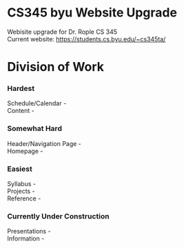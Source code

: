 # CS345 byu Website Upgrade

Webisite upgrade for Dr. Rople CS 345\
Current website: https://students.cs.byu.edu/~cs345ta/

# Division of Work
### Hardest
Schedule/Calendar - \
Content - 

### Somewhat Hard
Header/Navigation Page - \
Homepage - 

### Easiest 
Syllabus - \
Projects - \
Reference - 

### Currently Under Construction 
Presentations - \
Information - 
